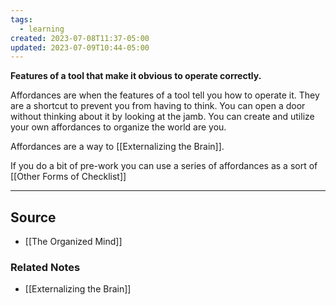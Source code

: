 ```yaml
---
tags:
  - learning
created: 2023-07-08T11:37-05:00
updated: 2023-07-09T10:44-05:00
---
```

**Features of a tool that make it obvious to operate correctly.**

Affordances are when the features of a tool tell you how to operate it. They are a shortcut to prevent you from having to think. You can open a door without thinking about it by looking at the jamb. You can create and utilize your own affordances to organize the world are you.

Affordances are a way to [[Externalizing the Brain]]. 

If you do a bit of pre-work you can use a series of affordances as a sort of [[Other Forms of Checklist]] 

---

## Source
- [[The Organized Mind]]

### Related Notes
- [[Externalizing the Brain]]